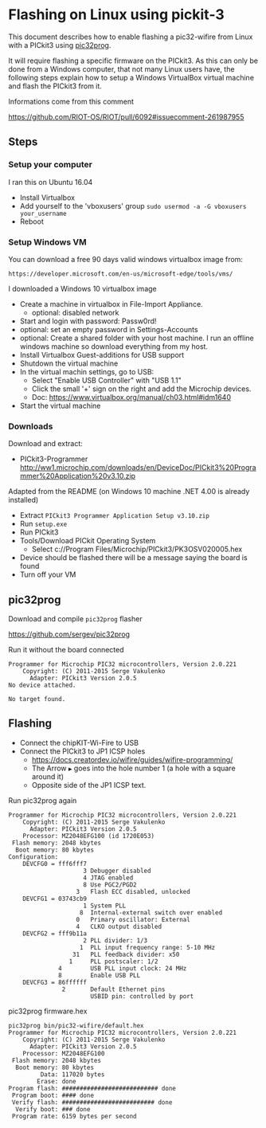 Flashing on Linux using pickit-3
================================

This document describes how to enable flashing a pic32-wifire from Linux with a
PICkit3 using [pic32prog](https://github.com/sergev/pic32prog).

It will require flashing a specific firmware on the PICkit3.
As this can only be done from a Windows computer, that not many Linux users
have, the following steps explain how to setup a Windows VirtualBox virtual
machine and flash the PICkit3 from it.

Informations come from this comment

https://github.com/RIOT-OS/RIOT/pull/6092#issuecomment-261987955


Steps
-----

### Setup your computer

I ran this on Ubuntu 16.04

* Install Virtualbox
* Add yourself to the 'vboxusers' group
  `sudo usermod -a -G vboxusers your_username`
* Reboot

### Setup Windows VM

You can download a free 90 days valid windows virtualbox image from:

    https://developer.microsoft.com/en-us/microsoft-edge/tools/vms/

I downloaded a Windows 10 virtualbox image

* Create a machine in virtualbox in File-Import Appliance.
  * optional: disabled network
* Start and login with password: Passw0rd!
* optional: set an empty password in Settings-Accounts
* optional: Create a shared folder with your host machine. I run an offline
  windows machine so download everything from my host.
* Install Virtualbox Guest-additions for USB support
* Shutdown the virtual machine
* In the virtual machin settings, go to USB:
  * Select "Enable USB Controller" with "USB 1.1"
  * Click the small '+' sign on the right and add the Microchip devices.
  * Doc: https://www.virtualbox.org/manual/ch03.html#idm1640
* Start the virtual machine

### Downloads

Download and extract:

* PICkit3-Programmer http://ww1.microchip.com/downloads/en/DeviceDoc/PICkit3%20Programmer%20Application%20v3.10.zip

Adapted from the README (on Windows 10 machine .NET 4.00 is already installed)

* Extract `PICkit3 Programmer Application Setup v3.10.zip`
* Run `setup.exe`
* Run PICkit3
* Tools/Download PICkit Operating System
  * Select c://Program Files/Microchip/PICkit3/PK3OSV020005.hex
* Device should be flashed there will be a message saying the board is found
* Turn off your VM


pic32prog
---------

Download and compile `pic32prog` flasher

https://github.com/sergev/pic32prog

Run it without the board connected

```
Programmer for Microchip PIC32 microcontrollers, Version 2.0.221
    Copyright: (C) 2011-2015 Serge Vakulenko
      Adapter: PICkit3 Version 2.0.5
No device attached.

No target found.
```



Flashing
--------

* Connect the chipKIT-Wi-Fire to USB
* Connect the PICkit3 to JP1 ICSP holes
  * https://docs.creatordev.io/wifire/guides/wifire-programming/
  * The Arrow `▶` goes into the hole number 1 (a hole with a square around it)
  * Opposite side of the JP1 ICSP text.

Run pic32prog again

```
Programmer for Microchip PIC32 microcontrollers, Version 2.0.221
    Copyright: (C) 2011-2015 Serge Vakulenko
      Adapter: PICkit3 Version 2.0.5
    Processor: MZ2048EFG100 (id 1720E053)
 Flash memory: 2048 kbytes
  Boot memory: 80 kbytes
Configuration:
    DEVCFG0 = fff6fff7
                     3 Debugger disabled
                     4 JTAG enabled
                     8 Use PGC2/PGD2
                   3   Flash ECC disabled, unlocked
    DEVCFG1 = 03743cb9
                     1 System PLL
                    8  Internal-external switch over enabled
                   0   Primary oscillator: External
                   4   CLKO output disabled
    DEVCFG2 = fff9b11a
                     2 PLL divider: 1/3
                    1  PLL input frequency range: 5-10 MHz
                  31   PLL feedback divider: x50
                 1     PLL postscaler: 1/2
              4        USB PLL input clock: 24 MHz
              8        Enable USB PLL
    DEVCFG3 = 86ffffff
               2       Default Ethernet pins
                       USBID pin: controlled by port
```

pic32prog firmware.hex

```
pic32prog bin/pic32-wifire/default.hex
Programmer for Microchip PIC32 microcontrollers, Version 2.0.221
    Copyright: (C) 2011-2015 Serge Vakulenko
      Adapter: PICkit3 Version 2.0.5
    Processor: MZ2048EFG100
 Flash memory: 2048 kbytes
  Boot memory: 80 kbytes
         Data: 117020 bytes
        Erase: done
Program flash: ########################### done
 Program boot: #### done
 Verify flash: ########################## done
  Verify boot: ### done
 Program rate: 6159 bytes per second
```
